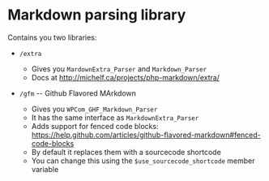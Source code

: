 # Markdown parsing library

Contains you two libraries:

* `/extra`
	- Gives you `MardownExtra_Parser` and `Markdown_Parser`
	- Docs at http://michelf.ca/projects/php-markdown/extra/

* `/gfm` -- Github Flavored MArkdown
	- Gives you `WPCom_GHF_Markdown_Parser`
	- It has the same interface as `MarkdownExtra_Parser`
	- Adds support for fenced code blocks: https://help.github.com/articles/github-flavored-markdown#fenced-code-blocks
	- By default it replaces them with a sourcecode shortcode
	- You can change this using the `$use_sourcecode_shortcode` member variable
